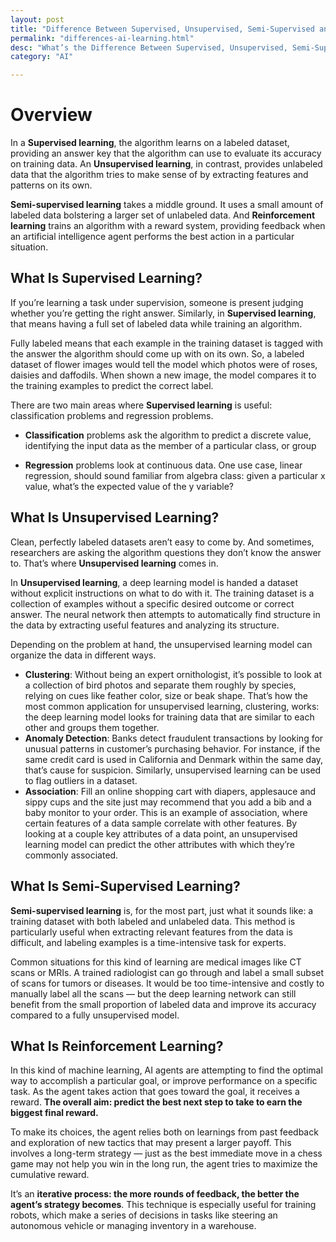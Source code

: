 ```yaml
---
layout: post
title: "Difference Between Supervised, Unsupervised, Semi-Supervised and Reinforcement Learning"
permalink: "differences-ai-learning.html"
desc: "What’s the Difference Between Supervised, Unsupervised, Semi-Supervised and Reinforcement Learning?"
category: "AI"

---
```


# Overview

In a **Supervised learning**, the algorithm learns on a labeled dataset, providing an answer key that the algorithm can use to evaluate its accuracy on training data. An **Unsupervised learning**, in contrast, provides unlabeled data that the algorithm tries to make sense of by extracting features and patterns on its own.

**Semi-supervised learning** takes a middle ground. It uses a small amount of labeled data bolstering a larger set of unlabeled data. And **Reinforcement learning** trains an algorithm with a reward system, providing feedback when an artificial intelligence agent performs the best action in a particular situation.

## What Is Supervised Learning?

If you’re learning a task under supervision, someone is present judging whether you’re getting the right answer. Similarly, in **Supervised learning**, that means having a full set of labeled data while training an algorithm.

Fully labeled means that each example in the training dataset is tagged with the answer the algorithm should come up with on its own. So, a labeled dataset of flower images would tell the model which photos were of roses, daisies and daffodils. When shown a new image, the model compares it to the training examples to predict the correct label.

There are two main areas where **Supervised learning** is useful: classification problems and regression problems.

- **Classification** problems ask the algorithm to predict a discrete value, identifying the input data as the member of a particular class, or group

- **Regression** problems look at continuous data. One use case, linear regression, should sound familiar from algebra class: given a particular x value, what’s the expected value of the y variable?

## What Is Unsupervised Learning?

Clean, perfectly labeled datasets aren’t easy to come by. And sometimes, researchers are asking the algorithm questions they don’t know the answer to. That’s where **Unsupervised learning** comes in.

In **Unsupervised learning**, a deep learning model is handed a dataset without explicit instructions on what to do with it. The training dataset is a collection of examples without a specific desired outcome or correct answer. The neural network then attempts to automatically find structure in the data by extracting useful features and analyzing its structure.

Depending on the problem at hand, the unsupervised learning model can organize the data in different ways.

- **Clustering**: Without being an expert ornithologist, it’s possible to look at a collection of bird photos and separate them roughly by species, relying on cues like feather color, size or beak shape. That’s how the most common application for unsupervised learning, clustering, works: the deep learning model looks for training data that are similar to each other and groups them together.
- **Anomaly Detection**: Banks detect fraudulent transactions by looking for unusual patterns in customer’s purchasing behavior. For instance, if the same credit card is used in California and Denmark within the same day, that’s cause for suspicion. Similarly, unsupervised learning can be used to flag outliers in a dataset.
- **Association**: Fill an online shopping cart with diapers, applesauce and sippy cups and the site just may recommend that you add a bib and a baby monitor to your order. This is an example of association, where certain features of a data sample correlate with other features. By looking at a couple key attributes of a data point, an unsupervised learning model can predict the other attributes with which they’re commonly associated.

## What Is Semi-Supervised Learning?

**Semi-supervised learning** is, for the most part, just what it sounds like: a training dataset with both labeled and unlabeled data. This method is particularly useful when extracting relevant features from the data is difficult, and labeling examples is a time-intensive task for experts.

Common situations for this kind of learning are medical images like CT scans or MRIs. A trained radiologist can go through and label a small subset of scans for tumors or diseases. It would be too time-intensive and costly to manually label all the scans — but the deep learning network can still benefit from the small proportion of labeled data and improve its accuracy compared to a fully unsupervised model.

## What Is Reinforcement Learning?

In this kind of machine learning, AI agents are attempting to find the optimal way to accomplish a particular goal, or improve performance on a specific task. As the agent takes action that goes toward the goal, it receives a reward. **The overall aim: predict the best next step to take to earn the biggest final reward.**

To make its choices, the agent relies both on learnings from past feedback and exploration of new tactics that may present a larger payoff. This involves a long-term strategy — just as the best immediate move in a chess game may not help you win in the long run, the agent tries to maximize the cumulative reward.

It’s an **iterative process: the more rounds of feedback, the better the agent’s strategy becomes**. This technique is especially useful for training robots, which make a series of decisions in tasks like steering an autonomous vehicle or managing inventory in a warehouse.